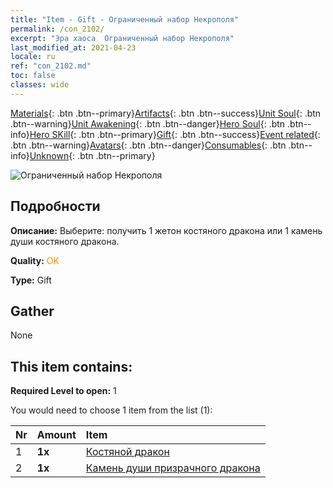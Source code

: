 ```yaml
---
title: "Item - Gift - Ограниченный набор Некрополя"
permalink: /con_2102/
excerpt: "Эра хаоса  Ограниченный набор Некрополя"
last_modified_at: 2021-04-23
locale: ru
ref: "con_2102.md"
toc: false
classes: wide
---
```

 [Materials](/ItemsRU/){: .btn .btn--primary}[Artifacts](/ItemsRU/Artifacts/){: .btn .btn--success}[Unit Soul](/ItemsRU/UnitSoul/){: .btn .btn--warning}[Unit Awakening](/ItemsRU/UnitAwakening/){: .btn .btn--danger}[Hero Soul](/ItemsRU/HeroSoul/){: .btn .btn--info}[Hero SKill](/ItemsRU/HeroSkill/){: .btn .btn--primary}[Gift](/ItemsRU/Gift/){: .btn .btn--success}[Event related](/ItemsRU/Events/){: .btn .btn--warning}[Avatars](/ItemsRU/Avatars/){: .btn .btn--danger}[Consumables](/ItemsRU/Consumables/){: .btn .btn--info}[Unknown](/ItemsRU/Unknown/){: .btn .btn--primary}

 ![Ограниченный набор Некрополя](/images/t/i_994003.png)

## Подробности
 **Описание:** Выберите: получить 1 жетон костяного дракона или 1 камень души костяного дракона.

 **Quality:** <span style="color: #FF8C00">OK</span>

 **Type:** Gift

## Gather

  None

## This item contains:

 **Required Level to open:** 1

 You would need to choose 1 item from the list (1):

  | Nr | Amount |     Item    |
  |:---|:-------|:------------|
  | 1 |  **1x** | [Костяной дракон](/ItemsRU/unt_214/) |  | 
  | 2 |  **1x** | [Камень души призрачного дракона](/ItemsRU/unt_303/) |  | 
